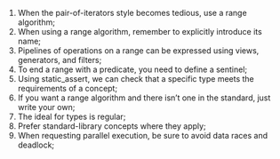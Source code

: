 1. When the pair-of-iterators style becomes tedious, use a range algorithm;
2. When using a range algorithm, remember to explicitly introduce its name;
3. Pipelines of operations on a range can be expressed using views, generators, and filters;
4. To end a range with a predicate, you need to define a sentinel;
5. Using static_assert, we can check that a specific type meets the requirements of a concept;
6. If you want a range algorithm and there isn’t one in the standard, just write your own;
7. The ideal for types is regular;
8. Prefer standard-library concepts where they apply;
9. When requesting parallel execution, be sure to avoid data races and deadlock;